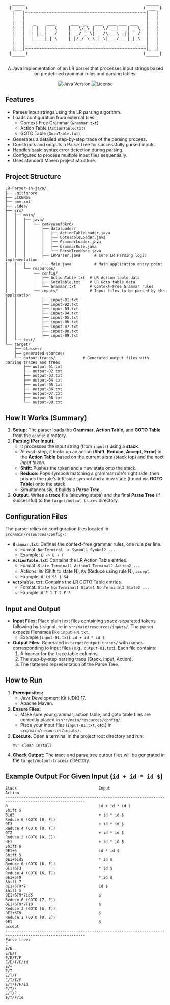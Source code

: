 
<div align="center">
<pre>
 _____                                             _____ 
( ___ )                                           ( ___ )
 |   |~~~~~~~~~~~~~~~~~~~~~~~~~~~~~~~~~~~~~~~~~~~~~|   | 
 |   |                                             |   | 
 |   |   _    ___      ___  _   ___  ___ ___ ___   |   | 
 |   |  | |  | _ \    | _ \/_\ | _ \/ __| __| _ \  |   | 
 |   |  | |__|   /    |  _/ _ \|   /\__ \ _||   /  |   | 
 |   |  |____|_|_\    |_|/_/ \_\_|_\|___/___|_|_\  |   | 
 |   |                                             |   | 
 |___|~~~~~~~~~~~~~~~~~~~~~~~~~~~~~~~~~~~~~~~~~~~~~|___| 
(_____)                                           (_____)

</pre>
  

  <p>A Java implementation of an LR parser that processes input strings based on predefined grammar rules and parsing tables.</p>

  <!-- Badges - Default Style, Blue for Java -->
  <p>
    <img src="https://img.shields.io/badge/Java-17-blue.svg" alt="Java Version">
    <img src="https://img.shields.io/badge/License-MIT-yellow" alt="License">
    <!-- Add other relevant badges here -->
  </p>

</div>

## Features

*   Parses input strings using the LR parsing algorithm.
*   Loads configuration from external files:
    *   Context-Free Grammar (`Grammar.txt`)
    *   Action Table (`ActionTable.txt`)
    *   GOTO Table (`GotoTable.txt`)
*   Generates a detailed step-by-step trace of the parsing process.
*   Constructs and outputs a Parse Tree for successfully parsed inputs.
*   Handles basic syntax error detection during parsing.
*   Configured to process multiple input files sequentially.
*   Uses standard Maven project structure.

## Project Structure

```
LR-Parser-in-java/
├── .gitignore                
├── LICENSE                  
├── pom.xml                   
├── .idea/                    
├── src/
│   ├── main/
│   │   ├── java/
│   │   │   └── com/yusufokr0/
│   │   │       ├── dataloader/      
│   │   │       │   ├── ActionTableLoader.java
│   │   │       │   ├── GotoTableLoader.java
│   │   │       │   ├── GrammarLoader.java
│   │   │       │   ├── GrammarRule.java    
│   │   │       │   └── ParseTreeNode.java  
│   │   │       ├── LRParser.java      # Core LR Parsing logic implementation
│   │   │       └── Main.java          # Main application entry point
│   │   └── resources/
│   │       ├── config/              
│   │       │   ├── ActionTable.txt  # LR Action table data
│   │       │   ├── GotoTable.txt    # LR Goto table data
│   │       │   └── Grammar.txt      # Context-Free Grammar rules
│   │       └── inputs/              # Input files to be parsed by the application
│   │           ├── input-01.txt
│   │           ├── input-02.txt
│   │           ├── input-03.txt
│   │           ├── input-04.txt
│   │           ├── input-05.txt
│   │           ├── input-06.txt
│   │           ├── input-07.txt
│   │           ├── input-08.txt
│   │           └── input-09.txt
│   └── test/                     
└── target/                       
    ├── classes/                  
    ├── generated-sources/        
    └── output-traces/            # Generated output files with parsing traces and trees
        ├── output-01.txt
        ├── output-02.txt
        ├── output-03.txt
        ├── output-04.txt
        ├── output-05.txt
        ├── output-06.txt
        ├── output-07.txt
        ├── output-08.txt
        └── output-09.txt
```

## How It Works (Summary)

1.  **Setup:** The parser loads the **Grammar**, **Action Table**, and **GOTO Table** from the `config` directory.
2.  **Parsing (Per Input):**
    *   It processes the input string (from `inputs`) using a **stack**.
    *   At each step, it looks up an action (**Shift**, **Reduce**, **Accept**, **Error**) in the **Action Table** based on the current *state* (stack top) and the next *input token*.
    *   **Shift:** Pushes the token and a new state onto the stack.
    *   **Reduce:** Pops symbols matching a grammar rule's right side, then pushes the rule's left-side symbol and a new state (found via **GOTO Table**) onto the stack.
    *   Simultaneously, it builds a **Parse Tree**.
3.  **Output:** Writes a **trace** file (showing steps) and the final **Parse Tree** (if successful) to the `target/output-traces` directory.

## Configuration Files

The parser relies on configuration files located in `src/main/resources/config/`:

*   **`Grammar.txt`**: Defines the context-free grammar rules, one rule per line.
    *   Format: `NonTerminal -> Symbol1 Symbol2 ...`
    *   Example: `E -> E + T`
*   **`ActionTable.txt`**: Contains the LR Action Table entries.
    *   Format: `State Terminal1 Action1 Terminal2 Action2 ...`
    *   Actions: `SN` (Shift to state N), `RN` (Reduce using rule N), `accept`.
    *   Example: `0 id S5 ( S4`
*   **`GotoTable.txt`**: Contains the LR GOTO Table entries.
    *   Format: `State NonTerminal1 State1 NonTerminal2 State2 ...`
    *   Example: `0 E 1 T 2 F 3`

## Input and Output

*   **Input Files**: Place plain text files containing space-separated tokens fallowing by `$` signature in `src/main/resources/inputs/`. The parser expects filenames like `input-NN.txt`.
    *   Example (`input-01.txt`): `id + id * id $`
*   **Output Files**: Generated in `target/output-traces/` with names corresponding to input files (e.g., `output-01.txt`). Each file contains:
    1.  A header for the trace table columns.
    2.  The step-by-step parsing trace (Stack, Input, Action).
    3.  The flattened representation of the Parse Tree.

## How to Run

1.  **Prerequisites:**
    *   Java Development Kit (JDK) 17.
    *   Apache Maven.
2.  **Ensure Files:**
    *   Make sure your grammar, action table, and goto table files are correctly placed in `src/main/resources/config/`.
    *   Place your input files (`input-01.txt`, etc.) in `src/main/resources/inputs/`.
3.  **Execute:** Open a terminal in the project root directory and run:
    ```bash
    mvn clean install
    ```
5.  **Check Output:** The trace and parse tree output files will be generated in the `target/output-traces/` directory.

## Example Output For Given Input (`id + id * id $`)

```
Stack                                    Input                                    Action                                  
---------------------------------------------------------------------------------------------------------
0                                        id + id * id $                           Shift 5                       
0id5                                     + id * id $                              Reduce 6 (GOTO [0, F])        
0F3                                      + id * id $                              Reduce 4 (GOTO [0, T])        
0T2                                      + id * id $                              Reduce 2 (GOTO [0, E])        
0E1                                      + id * id $                              Shift 6                       
0E1+6                                    id * id $                                Shift 5                       
0E1+6id5                                 * id $                                   Reduce 6 (GOTO [6, F])        
0E1+6F3                                  * id $                                   Reduce 4 (GOTO [6, T])        
0E1+6T9                                  * id $                                   Shift 7                       
0E1+6T9*7                                id $                                     Shift 5                       
0E1+6T9*7id5                             $                                        Reduce 6 (GOTO [7, F])        
0E1+6T9*7F10                             $                                        Reduce 3 (GOTO [6, T])        
0E1+6T9                                  $                                        Reduce 1 (GOTO [0, E])        
0E1                                      $                                        accept                        
---------------------------------------------------------------------------------------------------------
Parse tree:
E
E/E
E/E/T
E/E/T/F
E/E/T/F/id
E/+
E/T
E/T/T
E/T/T/F
E/T/T/F/id
E/T/*
E/T/F
E/T/F/id
```

